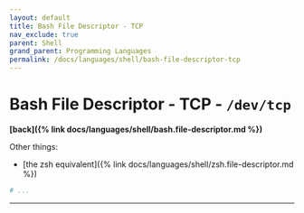 ```yaml
---
layout: default
title: Bash File Descriptor - TCP
nav_exclude: true
parent: Shell
grand_parent: Programming Languages
permalink: /docs/languages/shell/bash-file-descriptor-tcp
---
```


# Bash File Descriptor - TCP - `/dev/tcp`

__[back]({% link docs/languages/shell/bash.file-descriptor.md %})__

Other things:
- [the zsh equivalent]({% link docs/languages/shell/zsh.file-descriptor.md %})


```bash
# ...
```

----

[^1]: [...](https://www.google.com)

